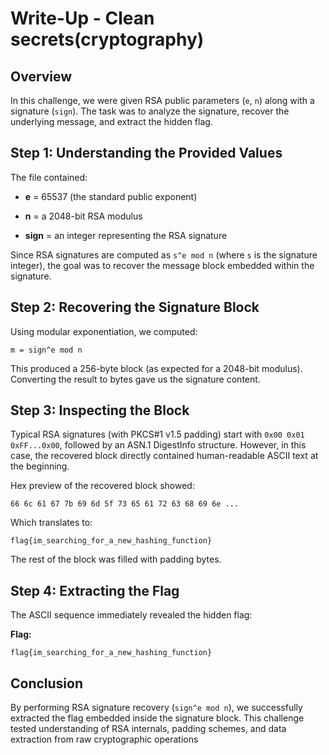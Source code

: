 # **Write-Up \- Clean secrets(cryptography)** 

## **Overview**

In this challenge, we were given RSA public parameters (`e`, `n`) along with a signature (`sign`). The task was to analyze the signature, recover the underlying message, and extract the hidden flag.

## **Step 1: Understanding the Provided Values**

The file contained:

* **e** \= 65537 (the standard public exponent)

* **n** \= a 2048-bit RSA modulus

* **sign** \= an integer representing the RSA signature

Since RSA signatures are computed as `s^e mod n` (where `s` is the signature integer), the goal was to recover the message block embedded within the signature.

## **Step 2: Recovering the Signature Block**

Using modular exponentiation, we computed:

`m = sign^e mod n`

This produced a 256-byte block (as expected for a 2048-bit modulus). Converting the result to bytes gave us the signature content.

## **Step 3: Inspecting the Block**

Typical RSA signatures (with PKCS\#1 v1.5 padding) start with `0x00 0x01 0xFF...0x00`, followed by an ASN.1 DigestInfo structure. However, in this case, the recovered block directly contained human-readable ASCII text at the beginning.

Hex preview of the recovered block showed:

`66 6c 61 67 7b 69 6d 5f 73 65 61 72 63 68 69 6e ...`

Which translates to:

`flag{im_searching_for_a_new_hashing_function}`

The rest of the block was filled with padding bytes.

## **Step 4: Extracting the Flag**

The ASCII sequence immediately revealed the hidden flag:

**Flag:**

`flag{im_searching_for_a_new_hashing_function}`

## **Conclusion**

By performing RSA signature recovery (`sign^e mod n`), we successfully extracted the flag embedded inside the signature block. This challenge tested understanding of RSA internals, padding schemes, and data extraction from raw cryptographic operations

